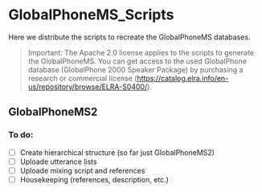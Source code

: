 # GlobalPhoneMS_Scripts
Here we distribute the scripts to recreate the GlobalPhoneMS databases.

> Important: The Apache 2.0 license applies to the scripts to generate the GlobalPhoneMS. You can get access to the used GlobalPhone database (GlobalPhone 2000 Speaker Package) by purchasing a research or commercial license (https://catalog.elra.info/en-us/repository/browse/ELRA-S0400/).

## GlobalPhoneMS2
### To do:
- [ ] Create hierarchical structure (so far just GlobalPhoneMS2)
- [ ] Uploade utterance lists
- [ ] Uploade mixing script and references
- [ ] Housekeeping (references, description, etc.)

